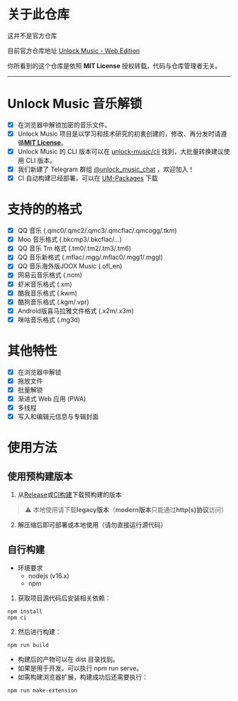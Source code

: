 # 关于此仓库  

这并不是官方仓库  

目前官方仓库地址 [Unlock Music - Web Edition](https://github.com/ipid/unlock-music)  

你所看到的这个仓库是依照 **MIT License** 授权转载，代码与仓库管理者无关。  

---

# Unlock Music 音乐解锁  

- [x] 在浏览器中解锁加密的音乐文件。  
- [x] Unlock Music 项目是以学习和技术研究的初衷创建的，修改、再分发时请遵循[**MIT License**](https://mit-license.org/)。  
- [x] Unlock Music 的 CLI 版本可以在 [unlock-music/cli](https://git.unlock-music.dev/um/cli) 找到，大批量转换建议使用 CLI 版本。  
- [x] 我们新建了 Telegram 群组 [@unlock_music_chat](https://t.me/unlock_music_chat) ，欢迎加入！  
- [x] CI 自动构建已经部署，可以在 [UM-Packages](https://git.unlock-music.dev/um/-/packages/generic/web-build/) 下载  

# 支持的的格式  
- [x] QQ 音乐 (.qmc0/.qmc2/.qmc3/.qmcflac/.qmcogg/.tkm)  
- [x] Moo 音乐格式 (.bkcmp3/.bkcflac/...)  
- [x] QQ 音乐 Tm 格式 (.tm0/.tm2/.tm3/.tm6)  
- [x] QQ 音乐新格式 (.mflac/.mgg/.mflac0/.mgg1/.mggl)  
- [x] QQ 音乐海外版JOOX Music (.ofl_en)  
- [x] 网易云音乐格式 (.ncm)  
- [x] 虾米音乐格式 (.xm)  
- [x] 酷我音乐格式 (.kwm)  
- [x] 酷狗音乐格式 (.kgm/.vpr)  
- [x] Android版喜马拉雅文件格式 (.x2m/.x3m)  
- [x] 咪咕音乐格式 (.mg3d)  

# 其他特性  
- [x] 在浏览器中解锁  
- [x] 拖放文件  
- [x] 批量解锁  
- [x] 渐进式 Web 应用 (PWA)  
- [x] 多线程  
- [x] 写入和编辑元信息与专辑封面  

# 使用方法  

## 使用预构建版本  
1. 从[Release](https://git.unlock-music.dev/um/web/releases/latest)或[CI构建](https://git.unlock-music.dev/um/-/packages/generic/web-build/)下载预构建的版本
> ⚠️ 本地使用请下载**legacy版本**（**modern版本**只能通过**http(s)协议**访问）  
2. 解压缩后即可部署或本地使用（请勿直接运行源代码）  

## 自行构建  
- 环境要求  
  - nodejs (v16.x)  
  - npm  

1. 获取项目源代码后安装相关依赖：  
```
npm install
npm ci
```

2. 然后进行构建：  
```
npm run build
```
  - 构建后的产物可以在 dist 目录找到。
  - 如果是用于开发，可以执行 npm run serve。
  - 如需构建浏览器扩展，构建成功后还需要执行：
```
npm run make-extension
```
